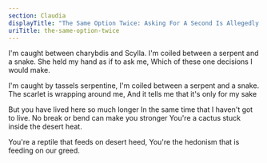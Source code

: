 ```yaml
---
section: Claudia
displayTitle: "The Same Option Twice: Asking For A Second Is Allegedly Overindulgent"
uriTitle: the-same-option-twice
---
```


I'm caught between charybdis and Scylla.
I'm coiled between a serpent and a snake.
She held my hand as if to ask me,
Which of these one decisions I would make.

I'm caught by tassels serpentine,
I'm coiled between a serpent and a snake.
The scarlet is wrapping around me,
And it tells me that it's only for my sake

But you have lived here so much longer
In the same time that I haven't got to live.
No break or bend can make you stronger
You're a cactus stuck inside the desert heat.

You're a reptile that feeds on desert heed,
You're the hedonism that is feeding on our greed.